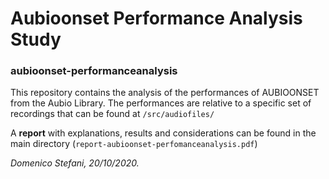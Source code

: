 # Aubioonset Performance Analysis Study
### aubioonset-performanceanalysis

This repository contains the analysis of the performances of AUBIOONSET from the Aubio Library.
The performances are relative to a specific set of recordings that can be found at `/src/audiofiles/`

A **report** with explanations, results and considerations can be found in the main directory (`report-aubioonset-perfomanceanalysis.pdf`)





_Domenico Stefani, 20/10/2020._
